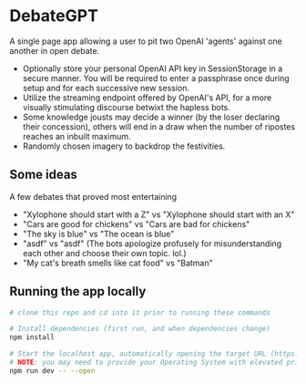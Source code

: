 # DebateGPT

A single page app allowing a user to pit two OpenAI 'agents' against one another in open debate.

- Optionally store your personal OpenAI API key in SessionStorage in a secure manner. You will be required to enter a passphrase once during setup and for each successive new session.
- Utilize the streaming endpoint offered by OpenAI's API, for a more visually stimulating discourse betwixt the hapless bots.
- Some knowledge jousts may decide a winner (by the loser declaring their concession), others will end in a draw when the number of ripostes reaches an inbuilt maximum.
- Randomly chosen imagery to backdrop the festivities.

## Some ideas

A few debates that proved most entertaining

- "Xylophone should start with a Z" vs "Xylophone should start with an X"
- "Cars are good for chickens" vs "Cars are bad for chickens"
- "The sky is blue" vs "The ocean is blue"
- "asdf" vs "asdf" (The bots apologize profusely for misunderstanding each other and choose their own topic. lol.)
- "My cat's breath smells like cat food" vs "Batman"

## Running the app locally

```bash
# clone this repo and cd into it prior to running these commands

# Install dependencies (first run, and when dependencies change)
npm install

# Start the localhost app, automatically opening the target URL (https://localhost:3000) in your default browser
# NOTE: you may need to provide your Operating System with elevated privileges the first run, in order for the self-signing SSL cert utility to work properly.
npm run dev -- --open
```
